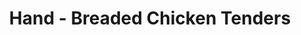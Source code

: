 ---
title: "Hand - Breaded Chicken Tenders"
price: "$12.00"
category: "Appetizers"
img: "src/images/menu/Chicken-Tenders.jpg"
desc: "Served with french fries and a side of ranch dressing"
---